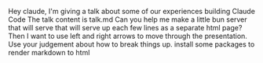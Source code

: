 Hey claude, I'm giving a talk about some of our experiences building Claude Code
The talk content is talk.md
Can you help me make a little bun server that will serve that will serve up each few lines as a separate html page? Then I want to use left and right arrows to move through the presentation. Use your judgement about how to break things up. install some packages to render markdown to html
